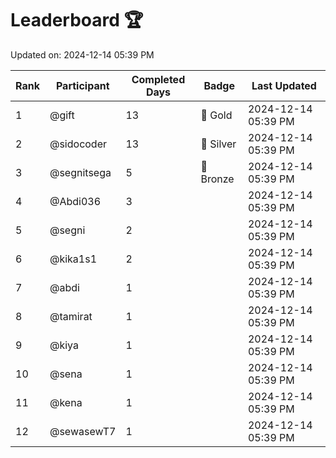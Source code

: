 # Leaderboard 🏆

Updated on: 2024-12-14 05:39 PM

| Rank | Participant       | Completed Days | Badge      | Last Updated         |
|------|-------------------|----------------|------------|----------------------|
| 1    | @gift             | 13             | 🏅 Gold     | 2024-12-14 05:39 PM |
| 2    | @sidocoder        | 13             | 🥈 Silver   | 2024-12-14 05:39 PM |
| 3    | @segnitsega       | 5              | 🥉 Bronze   | 2024-12-14 05:39 PM |
| 4    | @Abdi036          | 3              |            | 2024-12-14 05:39 PM |
| 5    | @segni            | 2              |            | 2024-12-14 05:39 PM |
| 6    | @kika1s1          | 2              |            | 2024-12-14 05:39 PM |
| 7    | @abdi             | 1              |            | 2024-12-14 05:39 PM |
| 8    | @tamirat          | 1              |            | 2024-12-14 05:39 PM |
| 9    | @kiya             | 1              |            | 2024-12-14 05:39 PM |
| 10   | @sena             | 1              |            | 2024-12-14 05:39 PM |
| 11   | @kena             | 1              |            | 2024-12-14 05:39 PM |
| 12   | @sewasewT7        | 1              |            | 2024-12-14 05:39 PM |
